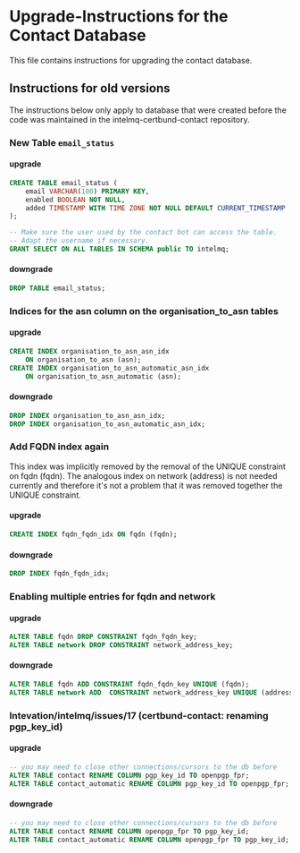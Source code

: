 # Upgrade-Instructions for the Contact Database

This file contains instructions for upgrading the contact database.


## Instructions for old versions

The instructions below only apply to database that were created before
the code was maintained in the intelmq-certbund-contact repository.

### New Table `email_status`

#### upgrade
```sql
CREATE TABLE email_status (
    email VARCHAR(100) PRIMARY KEY,
    enabled BOOLEAN NOT NULL,
    added TIMESTAMP WITH TIME ZONE NOT NULL DEFAULT CURRENT_TIMESTAMP
);

-- Make sure the user used by the contact bot can access the table.
-- Adapt the username if necessary.
GRANT SELECT ON ALL TABLES IN SCHEMA public TO intelmq;
```

#### downgrade
```sql
DROP TABLE email_status;
```


### Indices for the asn column on the organisation_to_asn tables

#### upgrade
```sql
CREATE INDEX organisation_to_asn_asn_idx
    ON organisation_to_asn (asn);
CREATE INDEX organisation_to_asn_automatic_asn_idx
    ON organisation_to_asn_automatic (asn);
```

#### downgrade
```sql
DROP INDEX organisation_to_asn_asn_idx;
DROP INDEX organisation_to_asn_automatic_asn_idx;
```


### Add FQDN index again

This index was implicitly removed by the removal of the UNIQUE
constraint on fqdn (fqdn). The analogous index on network (address) is
not needed currently and therefore it's not a problem that it was
removed together the UNIQUE constraint.


#### upgrade
```sql
CREATE INDEX fqdn_fqdn_idx ON fqdn (fqdn);
```


#### downgrade
```sql
DROP INDEX fqdn_fqdn_idx;
```


### Enabling multiple entries for fqdn and network

#### upgrade

```sql
ALTER TABLE fqdn DROP CONSTRAINT fqdn_fqdn_key;
ALTER TABLE network DROP CONSTRAINT network_address_key;
```

#### downgrade
```sql
ALTER TABLE fqdn ADD CONSTRAINT fqdn_fqdn_key UNIQUE (fqdn);
ALTER TABLE network ADD  CONSTRAINT network_address_key UNIQUE (address);
```


### Intevation/intelmq/issues/17 (certbund-contact: renaming pgp_key_id)

#### upgrade
```sql
-- you may need to close other connections/cursors to the db before
ALTER TABLE contact RENAME COLUMN pgp_key_id TO openpgp_fpr;
ALTER TABLE contact_automatic RENAME COLUMN pgp_key_id TO openpgp_fpr;
```

#### downgrade
```sql
-- you may need to close other connections/cursors to the db before
ALTER TABLE contact RENAME COLUMN openpgp_fpr TO pgp_key_id;
ALTER TABLE contact_automatic RENAME COLUMN openpgp_fpr TO pgp_key_id;
```
